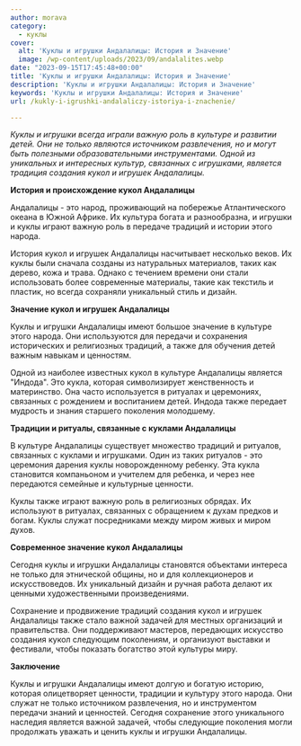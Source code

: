 ```yaml
---
author: morava
category:
  - куклы
cover:
  alt: 'Куклы и игрушки Андалалицы: История и Значение'
  image: /wp-content/uploads/2023/09/andalalites.webp
date: "2023-09-15T17:45:48+00:00"
title: 'Куклы и игрушки Андалалицы: История и Значение'
description: 'Куклы и игрушки Андалалицы: История и Значение'
keywords: 'Куклы и игрушки Андалалицы: История и Значение'
url: /kukly-i-igrushki-andalaliczy-istoriya-i-znachenie/

---
```

_Куклы и игрушки всегда играли важную роль в культуре и развитии детей. Они не только являются источником развлечения, но и могут быть полезными образовательными инструментами. Одной из уникальных и интересных культур, связанных с игрушками, является традиция создания кукол и игрушек Андалалицы._

**История и происхождение кукол Андалалицы**

Андалалицы \- это народ, проживающий на побережье Атлантического океана в Южной Африке. Их культура богата и разнообразна, и игрушки и куклы играют важную роль в передаче традиций и истории этого народа.

История кукол и игрушек Андалалицы насчитывает несколько веков. Их куклы были сначала созданы из натуральных материалов, таких как дерево, кожа и трава. Однако с течением времени они стали использовать более современные материалы, такие как текстиль и пластик, но всегда сохраняли уникальный стиль и дизайн.

**Значение кукол и игрушек Андалалицы**

Куклы и игрушки Андалалицы имеют большое значение в культуре этого народа. Они используются для передачи и сохранения исторических и религиозных традиций, а также для обучения детей важным навыкам и ценностям.

Одной из наиболее известных кукол в культуре Андалалицы является "Индода". Это кукла, которая символизирует женственность и материнство. Она часто используется в ритуалах и церемониях, связанных с рождением и воспитанием детей. Индода также передает мудрость и знания старшего поколения молодшему.

**Традиции и ритуалы, связанные с куклами Андалалицы**

В культуре Андалалицы существует множество традиций и ритуалов, связанных с куклами и игрушками. Один из таких ритуалов \- это церемония дарения куклы новорожденному ребенку. Эта кукла становится компаньоном и учителем для ребенка, и через нее передаются семейные и культурные ценности.

Куклы также играют важную роль в религиозных обрядах. Их используют в ритуалах, связанных с обращением к духам предков и богам. Куклы служат посредниками между миром живых и миром духов.

**Современное значение кукол Андалалицы**

Сегодня куклы и игрушки Андалалицы становятся объектами интереса не только для этнической общины, но и для коллекционеров и искусствоведов. Их уникальный дизайн и ручная работа делают их ценными художественными произведениями.

Сохранение и продвижение традиций создания кукол и игрушек Андалалицы также стало важной задачей для местных организаций и правительства. Они поддерживают мастеров, передающих искусство создания кукол следующим поколениям, и организуют выставки и фестивали, чтобы показать богатство этой культуры миру.

**Заключение**

Куклы и игрушки Андалалицы имеют долгую и богатую историю, которая олицетворяет ценности, традиции и культуру этого народа. Они служат не только источником развлечения, но и инструментом передачи знаний и ценностей. Сегодня сохранение этого уникального наследия является важной задачей, чтобы следующие поколения могли продолжать уважать и ценить куклы и игрушки Андалалицы.
